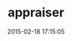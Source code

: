 ---
layout: post
title:  "appraiser"
repo:   "juno/appraiser"
date:   2015-02-18 17:15:05
gemurl: https://github.com/juno/appraiser
---